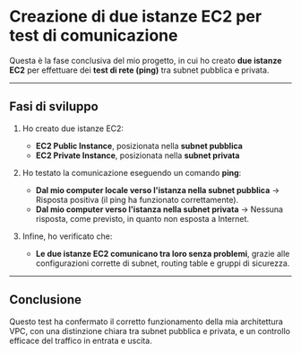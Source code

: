 # Creazione di due istanze EC2 per test di comunicazione

Questa è la fase conclusiva del mio progetto, in cui ho creato **due istanze EC2** per effettuare dei **test di rete (ping)** tra subnet pubblica e privata.

---

## Fasi di sviluppo

1. Ho creato due istanze EC2:
   - **EC2 Public Instance**, posizionata nella **subnet pubblica**
   - **EC2 Private Instance**, posizionata nella **subnet privata**

2. Ho testato la comunicazione eseguendo un comando **ping**:
   - **Dal mio computer locale verso l'istanza nella subnet pubblica** → Risposta positiva (il ping ha funzionato correttamente).
   - **Dal mio computer verso l'istanza nella subnet privata** → Nessuna risposta, come previsto, in quanto non esposta a Internet.

3. Infine, ho verificato che:
   - **Le due istanze EC2 comunicano tra loro senza problemi**, grazie alle configurazioni corrette di subnet, routing table e gruppi di sicurezza.

---

## Conclusione

Questo test ha confermato il corretto funzionamento della mia architettura VPC, con una distinzione chiara tra subnet pubblica e privata, e un controllo efficace del traffico in entrata e uscita.
